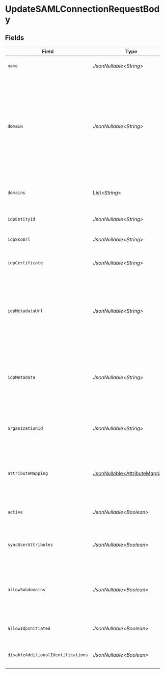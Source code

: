 # UpdateSAMLConnectionRequestBody


## Fields

| Field                                | Type                                                                            | Required             | Description                                                                                                                                                            |
| ------------------------------------ | ------------------------------------------------------------------------------- | -------------------- | ---------------------------------------------------------------------------------------------------------------------------------------------------------------------- |
| `name`                               | *JsonNullable\<String>*                                                         | :heavy_minus_sign:   | The name of the new SAML Connection                                                                                                                                    |
| ~~`domain`~~                         | *JsonNullable\<String>*                                                         | :heavy_minus_sign:   | : warning: ** DEPRECATED **: This will be removed in a future release, please migrate away from it as soon as possible.<br/><br/>The domain to use for the new SAML Connection |
| `domains`                            | List\<*String*>                                                                 | :heavy_minus_sign:   | A list of the domains on use for the SAML connection                                                                                                                   |
| `idpEntityId`                        | *JsonNullable\<String>*                                                         | :heavy_minus_sign:   | The entity id as provided by the IdP                                                                                                                                   |
| `idpSsoUrl`                          | *JsonNullable\<String>*                                                         | :heavy_minus_sign:   | The SSO url as provided by the IdP                                                                                                                                     |
| `idpCertificate`                     | *JsonNullable\<String>*                                                         | :heavy_minus_sign:   | The x509 certificated as provided by the IdP                                                                                                                           |
| `idpMetadataUrl`                     | *JsonNullable\<String>*                                                         | :heavy_minus_sign:   | The URL which serves the IdP metadata. If present, it takes priority over the corresponding individual properties and replaces them                                    |
| `idpMetadata`                        | *JsonNullable\<String>*                                                         | :heavy_minus_sign:   | The XML content of the IdP metadata file. If present, it takes priority over the corresponding individual properties                                                   |
| `organizationId`                     | *JsonNullable\<String>*                                                         | :heavy_minus_sign:   | The ID of the organization to which users of this SAML Connection will be added                                                                                        |
| `attributeMapping`                   | [JsonNullable\<AttributeMapping>](../../models/operations/AttributeMapping.md)  | :heavy_minus_sign:   | Define the attribute name mapping between Identity Provider and Clerk's user properties                                                                                |
| `active`                             | *JsonNullable\<Boolean>*                                                        | :heavy_minus_sign:   | Activate or de-activate the SAML Connection                                                                                                                            |
| `syncUserAttributes`                 | *JsonNullable\<Boolean>*                                                        | :heavy_minus_sign:   | Controls whether to update the user's attributes in each sign-in                                                                                                       |
| `allowSubdomains`                    | *JsonNullable\<Boolean>*                                                        | :heavy_minus_sign:   | Allow users with an email address subdomain to use this connection in order to authenticate                                                                            |
| `allowIdpInitiated`                  | *JsonNullable\<Boolean>*                                                        | :heavy_minus_sign:   | Enable or deactivate IdP-initiated flows                                                                                                                               |
| `disableAdditionalIdentifications`   | *JsonNullable\<Boolean>*                                                        | :heavy_minus_sign:   | Enable or deactivate additional identifications                                                                                                                        |
